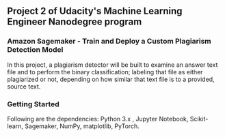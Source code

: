 ## Project 2 of Udacity's Machine Learning Engineer Nanodegree program

### Amazon Sagemaker - Train and Deploy a Custom Plagiarism Detection Model  

In this project, a plagiarism detector will be built to examine an answer text file and to perform the binary classification; labeling that file as either plagiarized or not, depending on how similar that text file is to a provided, source text.

### Getting Started
Following are the dependencies:
Python 3.x , Jupyter Notebook, Scikit-learn, Sagemaker, NumPy, matplotlib, PyTorch.
